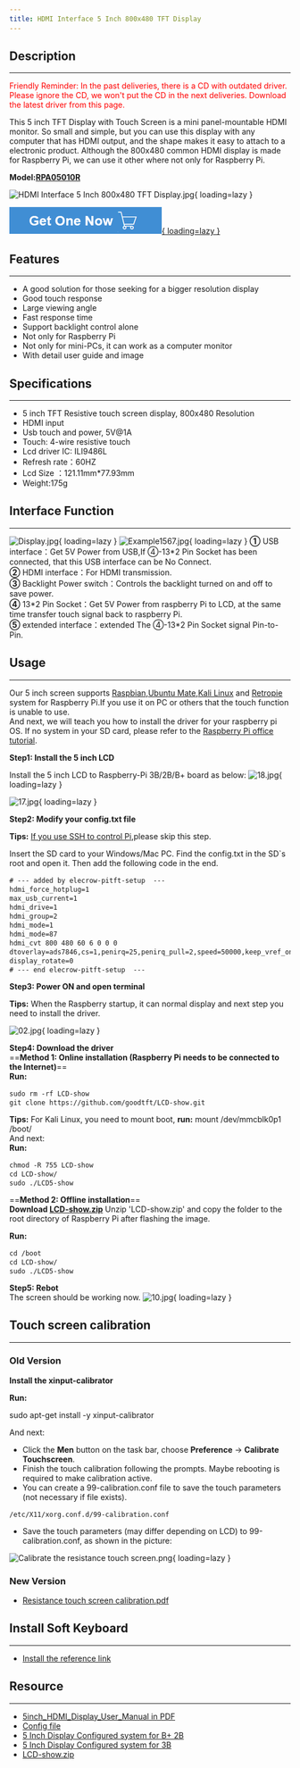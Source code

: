 ```yaml
---
title: HDMI Interface 5 Inch 800x480 TFT Display
---
```



## Description
-----------

<font color="red">
Friendly Reminder: In the past deliveries, there is a CD with outdated driver. Please ignore the CD, we won't put the CD in the next deliveries. Download the latest driver from this page.
</font>


This 5 inch TFT Display with Touch Screen is a mini panel-mountable HDMI monitor. So small and simple, but you can use this display with any computer that has HDMI output, and the shape makes it easy to attach to a electronic product. Although the 800x480 common HDMI display is made for Raspberry Pi, we can use it other where not only for Raspberry Pi.

**Model:[RPA05010R](https://www.elecrow.com/hdmi-5-inch-800x480-tft-display-for-raspberry-pi-b-p-1384.html)**

![HDMI Interface 5 Inch 800x480 TFT Display.jpg](https://wiki.elecrow.com/images/thumb/5/5d/HDMI_Interface_5_Inch_800x480_TFT_Display.jpg/400px-HDMI_Interface_5_Inch_800x480_TFT_Display.jpg){ loading=lazy }

[![Alt text](../../assets/images/Get_one_now.png){ loading=lazy }](https://www.elecrow.com/hdmi-5-inch-800x480-tft-display-for-raspberry-pi-b-p-1384.html?wiki "Title text")

## Features 
----------

- A good solution for those seeking for a bigger resolution display
- Good touch response
- Large viewing angle
- Fast response time
- Support backlight control alone
- Not only for Raspberry Pi
- Not only for mini-PCs, it can work as a computer monitor
- With detail user guide and image

## Specifications
--------------

- 5 inch TFT Resistive touch screen display, 800x480 Resolution
- HDMI input
- Usb touch and power, 5V@1A
- Touch: 4-wire resistive touch
- Lcd driver IC: ILI9486L
- Refresh rate：60HZ
- Lcd Size ：121.11mm\*77.93mm
- Weight:175g

## Interface Function
------------------

![Display.jpg](https://wiki.elecrow.com/images/thumb/7/78/Display.jpg/600px-Display.jpg){ loading=lazy }
![Example1567.jpg](https://wiki.elecrow.com/images/1/15/Example1567.jpg){ loading=lazy }
**①** USB interface：Get 5V Power from USB,If ④-13\*2 Pin Socket has been connected, that this USB interface can be No Connect.  
**②** HDMI interface：For HDMI transmission.  
**③** Backlight Power switch：Controls the backlight turned on and off to save power.   
**④** 13\*2 Pin Socket：Get 5V Power from raspberry Pi to LCD, at the same time transfer touch signal back to raspberry Pi.   
**⑤** extended interface：extended The ④-13\*2 Pin Socket signal Pin-to-Pin.

## Usage
-----

Our 5 inch screen supports [Raspbian](https://www.raspberrypi.org/downloads/raspbian),[Ubuntu Mate](https://ubuntu-mate.org/download/#xenial),[Kali Linux](https://www.offensive-security.com/kali-linux-arm-images/) and [Retropie](https://retropie.org.uk/download/) system for Raspberry Pi.If you use it on PC or others that the touch function is unable to use.  
And next, we will teach you how to install the driver for your raspberry pi OS. If no system in your SD card, please refer to the [Raspberry Pi office tutorial](https://www.raspberrypi.org/documentation/installation/installing-images/README.md).
 
**Step1: Install the 5 inch LCD**

Install the 5 inch LCD to Raspberry-Pi 3B/2B/B+ board as below:
![18.jpg](https://wiki.elecrow.com/images/thumb/a/a2/18.jpg/600px-18.jpg){ loading=lazy }

![17.jpg](https://wiki.elecrow.com/images/thumb/6/64/17.jpg/600px-17.jpg){ loading=lazy }

**Step2: Modify your config.txt file**  

**Tips:** [If you use SSH to control Pi](https://www.raspberrypi.org/documentation/remote-access/ssh/),please skip this step.

Insert the SD card to your Windows/Mac PC. Find the config.txt in the SD`s root and open it. Then add the following code in the end.

```
# --- added by elecrow-pitft-setup  ---
hdmi_force_hotplug=1
max_usb_current=1
hdmi_drive=1
hdmi_group=2
hdmi_mode=1
hdmi_mode=87
hdmi_cvt 800 480 60 6 0 0 0
dtoverlay=ads7846,cs=1,penirq=25,penirq_pull=2,speed=50000,keep_vref_on=0,swapxy=0,pmax=255,xohms=150,xmin=200,xmax=3900,ymin=200,ymax=3900
display_rotate=0
# --- end elecrow-pitft-setup  ---
```

**Step3: Power ON and open terminal**

**Tips:** When the Raspberry startup, it can normal display and next step you need to install the driver.

![02.jpg](https://wiki.elecrow.com/images/thumb/3/3f/02.jpg/600px-02.jpg){ loading=lazy }


**Step4: Download the driver**  
 ==**Method 1: Online installation (Raspberry Pi needs to be connected to the Internet)**==  
**Run:**

```
sudo rm -rf LCD-show
git clone https://github.com/goodtft/LCD-show.git 
```

**Tips:**  For Kali Linux, you need to mount boot, **run:** mount /dev/mmcblk0p1 /boot/  
And next:  
**Run:**

```
chmod -R 755 LCD-show
cd LCD-show/
sudo ./LCD5-show
```


==**Method 2: Offline installation**==  
**Download [LCD-show.zip](../../files/LCD-show-zip.md)** Unzip 'LCD-show.zip' and copy the folder to the root directory of Raspberry Pi after flashing the image.

**Run:**

```
cd /boot
cd LCD-show/
sudo ./LCD5-show
```

**Step5: Rebot**  
The screen should be working now.
![10.jpg](https://wiki.elecrow.com/images/thumb/a/ae/10.jpg/600px-10.jpg){ loading=lazy }

## Touch screen calibration
------------------------

### **Old Version**

**Install the xinput-calibrator**

**Run:**

sudo apt-get install -y xinput-calibrator

And next:

- Click the **Men** button on the task bar, choose **Preference** -&gt; **Calibrate Touchscreen**.
- Finish the touch calibration following the prompts. Maybe rebooting is required to make calibration active.
- You can create a 99-calibration.conf file to save the touch parameters (not necessary if file exists).

```
/etc/X11/xorg.conf.d/99-calibration.conf
```

- Save the touch parameters (may differ depending on LCD) to 99-calibration.conf, as shown in the picture:

![Calibrate the resistance touch screen.png](https://wiki.elecrow.com/images/6/6c/Calibrate_the_resistance_touch_screen.png){ loading=lazy }

### New Version

- [Resistance touch screen calibration.pdf](../../files/How-to-calibrate-the-resistance-touch-screen-pdf.md)

## Install Soft Keyboard
---------------------

- [Install the reference link](https://github.com/Elecrow-keen/Elecrow-LCD5/wiki/How-to-Install-Soft-Keyboard)

## Resource
--------

- [5inch\_HDMI\_Display\_User\_Manual in PDF ](../../files/5inch-HDMI-Display-User-Manual-pdf.md)
- [Config file](../../files/Config-zip.md)
- [5 Inch Display Configured system for B+ 2B ](https://www.dropbox.com/s/w0zuhye5gjnhrza/5%20inch%20configured%20system%20for%20B%2B2B.zip?dl=0)
- [5 Inch Display Configured system for 3B ](https://www.dropbox.com/s/sjkh3hrcz7pm48f/5%20inch%20configured%20system%20for%20RPI3.zip?dl=0)
- [LCD-show.zip](../../files/LCD-show-zip.md)